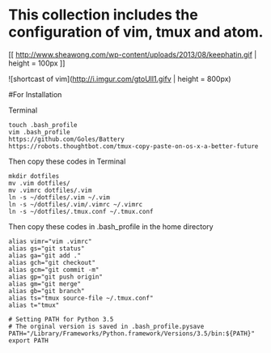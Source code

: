 # This collection includes the configuration of vim, tmux and atom. 
[[ http://www.sheawong.com/wp-content/uploads/2013/08/keephatin.gif | height = 100px ]]


![shortcast of vim](http://i.imgur.com/gtoUll1.gifv | height =
800px)


#For Installation

Terminal

    touch .bash_profile
    vim .bash_profile
    https://github.com/Goles/Battery
    https://robots.thoughtbot.com/tmux-copy-paste-on-os-x-a-better-future

Then copy these codes in Terminal

    mkdir dotfiles 
    mv .vim dotfiles/ 
    mv .vimrc dotfiles/.vim
    ln -s ~/dotfiles/.vim ~/.vim 
    ln -s ~/dotfiles/.vim/.vimrc ~/.vimrc
    ln -s ~/dotfiles/.tmux.conf ~/.tmux.conf

Then copy these codes in .bash\_profile in the home directory

    alias vimr="vim .vimrc"
    alias gs="git status"
    alias ga="git add ."
    alias gch="git checkout"
    alias gcm="git commit -m"
    alias gp="git push origin"
    alias gm="git merge"
    alias gb="git branch"
    alias ts="tmux source-file ~/.tmux.conf"
    alias t="tmux"

    # Setting PATH for Python 3.5
    # The orginal version is saved in .bash_profile.pysave
    PATH="/Library/Frameworks/Python.framework/Versions/3.5/bin:${PATH}"
    export PATH
